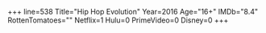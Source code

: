 +++
line=538
Title="Hip Hop Evolution"
Year=2016
Age="16+"
IMDb="8.4"
RottenTomatoes=""
Netflix=1
Hulu=0
PrimeVideo=0
Disney=0
+++

